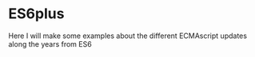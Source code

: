 # ES6plus
Here I will make some examples about the different ECMAscript updates along the years from ES6
